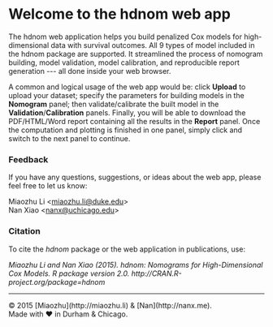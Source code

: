 
# Welcome to the hdnom web app

The hdnom web application helps you build penalized Cox models for high-dimensional data with survival outcomes. All 9 types of model included in the hdnom package are supported. It streamlined the process of nomogram building, model validation, model calibration, and reproducible report generation --- all done inside your web browser.

A common and logical usage of the web app would be: click **Upload** to upload your dataset; specify the parameters for building models in the **Nomogram** panel; then validate/calibrate the built model in the **Validation**/**Calibration** panels. Finally, you will be able to download the PDF/HTML/Word report containing all the results in the **Report** panel. Once the computation and plotting is finished in one panel, simply click and switch to the next panel to continue.

### Feedback

If you have any questions, suggestions, or ideas about the web app, please feel free to let us know:

Miaozhu Li <<miaozhu.li@duke.edu>><br>
Nan Xiao <<nanx@uchicago.edu>>

### Citation

To cite the _hdnom_ package or the web application in publications, use:

<cite>
Miaozhu Li and Nan Xiao (2015). hdnom: Nomograms for High-Dimensional Cox Models. R package version 2.0. http://CRAN.R-project.org/package=hdnom
</cite>

<hr>
© 2015 [Miaozhu](http://miaozhu.li) & [Nan](http://nanx.me).
<br>
Made with ♥ in Durham & Chicago.
